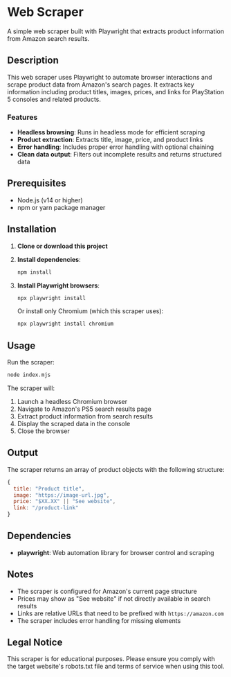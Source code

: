# Web Scraper

A simple web scraper built with Playwright that extracts product information from Amazon search results.

## Description

This web scraper uses Playwright to automate browser interactions and scrape product data from Amazon's search pages. It extracts key information including product titles, images, prices, and links for PlayStation 5 consoles and related products.

### Features

- **Headless browsing**: Runs in headless mode for efficient scraping
- **Product extraction**: Extracts title, image, price, and product links
- **Error handling**: Includes proper error handling with optional chaining
- **Clean data output**: Filters out incomplete results and returns structured data

## Prerequisites

- Node.js (v14 or higher)
- npm or yarn package manager

## Installation

1. **Clone or download this project**

2. **Install dependencies**:
   ```bash
   npm install
   ```

3. **Install Playwright browsers**:
   ```bash
   npx playwright install
   ```
   
   Or install only Chromium (which this scraper uses):
   ```bash
   npx playwright install chromium
   ```

## Usage

Run the scraper:

```bash
node index.mjs
```

The scraper will:
1. Launch a headless Chromium browser
2. Navigate to Amazon's PS5 search results page
3. Extract product information from search results
4. Display the scraped data in the console
5. Close the browser

## Output

The scraper returns an array of product objects with the following structure:

```javascript
{
  title: "Product title",
  image: "https://image-url.jpg",
  price: "$XX.XX" || "See website",
  link: "/product-link"
}
```

## Dependencies

- **playwright**: Web automation library for browser control and scraping

## Notes

- The scraper is configured for Amazon's current page structure
- Prices may show as "See website" if not directly available in search results
- Links are relative URLs that need to be prefixed with `https://amazon.com`
- The scraper includes error handling for missing elements

## Legal Notice

This scraper is for educational purposes. Please ensure you comply with the target website's robots.txt file and terms of service when using this tool.